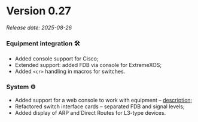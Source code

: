 # Version 0.27
_Release date: 2025-08-26_

### Equipment integration 🛠️
- Added console support for Cisco;
- Extended support: added FDB via console for ExtremeXOS;
- Added `<cr>` handling in macros for switches.

### System ⚙️
- Added support for a web console to work with equipment – [description](../../components/console.md);
- Refactored switch interface cards – separated FDB and signal levels;
- Added display of ARP and Direct Routes for L3-type devices.  
